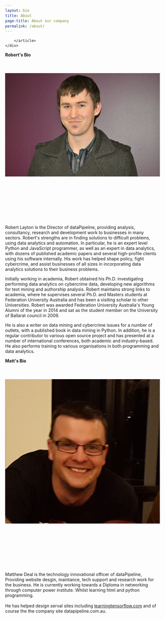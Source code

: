 ```yaml
---
layout: bio
title: About
page-title: About our company
permalink: /about/
---
```

 <div class="container">
        <article class="post-content">


        </article>
    </div>
<div class="row biosquish">
  <div class="col-sm-6">
  <div class="bioheader">
   <b>Robert's Bio</b>
 </div>
  <br>
  <br>
  <br>
  <div class="bio-pic  ">
<img class="bio pull-left" src="/images/12576224_10154529040829966_1726545709_n.jpg" alt="bio picture">
<br>
<br>
<br>
<br>
<br>
<br>
<br>
<br>
<br>
<br>
</div>
Robert Layton is the Director of dataPipeline, providing analysis, consultancy, research and development work to businesses in many sectors. Robert's strengths are in finding solutions to difficult problems,
using data analytics and automation. In particular, he is an expert level Python and JavaScript programmer, as well as an expert in data analytics,
with dozens of published academic papers and several high-profile clients using his software internally.
His work has helped shape policy, fight cybercrime, and assist businesses of all sizes in incorporating data analytics solutions to their business problems.

Initially working in academia, Robert obtained his Ph.D. investigating performing data analytics on cybercrime data,
developing new algorithms for text mining and authorship analysis. Robert maintains strong links to academia,
where he supervises several Ph.D. and Masters students at Federation University Australia and has been a visiting scholar to other Universities.
Robert was awarded Federation University Australia's Young Alumni of the year in 2014 and sat as the student member on the University of Ballarat council in 2009.

He is also a writer on data mining and cybercrime issues for a number of outlets, with a published book in data mining in Python.
In addition, he is a regular contributor to various open source project and has presented at a number of international conferences, both academic and industry-based.
He also performs training to various organisations in both programming and data analytics.</div>

  <div class="col-sm-6 ">
    <div class="bioheader">
   <b>Matt's Bio</b>
   </div>
  <br>
  <br>
  <br>
  <div class="bio-pic  ">
<img class="bio pull-left" src="/images/12557086_10207791908263365_1532585483_o.jpg" alt="bio picture">
<br>
<br>
<br>
<br>
<br>
<br>
<br>
<br>
<br>
<br>



</div>
  Matthew Deal is the technology innovational officer of dataPipeline, Providing website desgin, maintance, tech support and research work for the business.
  He is currently working towards a Diploma in networking through computer power institute. Whilst learning html and python programming. 
  <br>
  <br>
  He has helped design serval sites including <a class="colour" href="www.learningtensorflow.com">learningtensorflow.com</a> and of course the the company site datapipeline.com.au.
  
  



  </div>

</div>